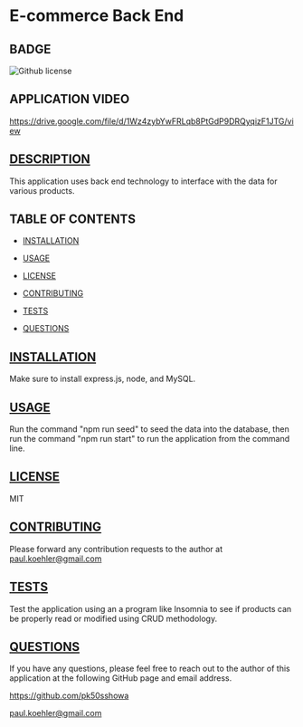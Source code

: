 # E-commerce Back End

## BADGE
 ![Github license](https://img.shields.io/badge/license-MIT-blue.svg)

## APPLICATION VIDEO
https://drive.google.com/file/d/1Wz4zybYwFRLqb8PtGdP9DRQyqizF1JTG/view

## [DESCRIPTION](#description)
This application uses back end technology to interface with the data for various products.

## TABLE OF CONTENTS

* [INSTALLATION](#installation)

* [USAGE](#usage)

* [LICENSE](#license)

* [CONTRIBUTING](#contributing)

* [TESTS](#tests)

* [QUESTIONS](#questions)

## [INSTALLATION](#installation)
Make sure to install express.js, node, and MySQL.

## [USAGE](#usage)
Run the command "npm run seed" to seed the data into the database, then run the command "npm run start" to run the application from the command line.

## [LICENSE](#license)
MIT

## [CONTRIBUTING](#contributing)
Please forward any contribution requests to the author at paul.koehler@gmail.com

## [TESTS](#tests)
Test the application using an a program like Insomnia to see if products can be properly read or modified using CRUD methodology.

## [QUESTIONS](#questions)
If you have any questions, please feel free to reach out to the author of this application at the following GitHub page and email address.

https://github.com/pk50sshowa

[paul.koehler@gmail.com](paul.koehler@gmail.com)

